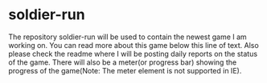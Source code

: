 # soldier-run
The repository soldier-run will be used to contain the newest game I am working on. You can read more about this game below this line of text. Also please check the readme where I will be posting daily reports on the status of the game. There will also be a meter(or progress bar) showing the progress of the game(Note: The meter element is not supported in IE).
